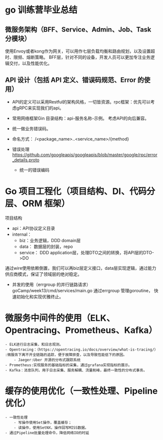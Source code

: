 # go 训练营毕业总结

## 微服务架构（BFF、Service、Admin、Job、Task 分模块）
使用Envoy或者kong作为网关，可以用作七层负载均衡和路由规划，以及设置超时、限频、熔断策略。
BFF层，针对不同的设备，开发人员可以更加专注业务逻辑交付，以及性能优化。


## API 设计（包括 API 定义、错误码规范、Error 的使用）
- API的定义可以采用Restful的架构风格，一切皆资源。rpc框架：优先可以考虑gRPC来实现我们的api。
- 常用网络框架Gin
目录结构：api-服务名称-示例。
考虑API的向后兼容。
- 统一做业务错误码。
- 命名方式：
/<package_name>.<version>.<service_name>/{method}

- 错误处理
https://github.com/googleapis/googleapis/blob/master/google/rpc/error_details.proto
    - 统一的错误编码

# Go 项目工程化（项目结构、DI、代码分层、ORM 框架）
项目结构
- api：API协议定义目录
- internal：
    - biz：业务逻辑，DDD domain层
    - data： 数据层的封装，repo
    - service： DDD application层，处理DTO之间的转换，将API层的DTO->DO

通过wire使用依赖倒置，我们可以再biz层定义接口，data层实现逻辑，通过能力供应商模式，保证了领域层的绝对稳定。

- 并发的使用（errgroup 的并行链路请求）
goCamp/week13/cmd/services/main.go 通过errgroup 管理goroutine， 快速初始化和实现优雅终止。

# 微服务中间件的使用（ELK、Opentracing、Prometheus、Kafka）
    - ELK进行日志采集，和日志观测。
    - Opentracing：（https://opentracing.io/docs/overview/what-is-tracing/） :微服务下离不开全链路的追踪，便于故障排查，以及导致性能低下的原因。
        - Jaeger:Uber 开源的分布式跟踪系统
    - Prometheus:实现服务的基础指标的采集，通过grafana实现指标的展示。
    - Kafka：消息队列，用于日志采集、服务解耦、流量削峰，最终一致性的分布式事务。


# 缓存的使用优化（一致性处理、Pipeline优化）
    - 一致性处理
        - 写操作使用Set操作，覆盖缓存；
        - 读操作，使用SetNX，操作回写MISS数据。
    - 通过Pipeline批量处理命令，降低网络IO的时延


